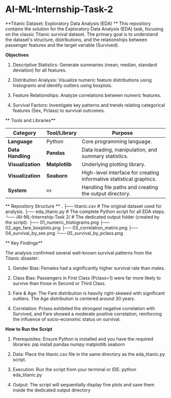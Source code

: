 # AI-ML-Internship-Task-2
 **Titanic Dataset: Exploratory Data Analysis (EDA)
**
This repository contains the solution for the Exploratory Data Analysis (EDA) task, focusing on the classic Titanic survival dataset. 
The primary goal is to understand the dataset's structure, distributions, and the relationships between passenger features and the target variable (Survived).

**Objectives**

1. Descriptive Statistics: Generate summaries (mean, median, standard deviation) for all features.

2. Distribution Analysis: Visualize numeric feature distributions using histograms and identify outliers using boxplots.

3. Feature Relationships: Analyze correlations between numeric features.

4. Survival Factors: Investigate key patterns and trends relating categorical features (Sex, Pclass) to survival outcomes.

** Tools and Libraries**

| Category | Tool/Library | Purpose | 
 | ----- | ----- | ----- | 
| **Language** | Python | Core programming language. | 
| **Data Handling** | **Pandas** | Data loading, manipulation, and summary statistics. | 
| **Visualization** | **Matplotlib** | Underlying plotting library. | 
| **Visualization** | **Seaborn** | High-level interface for creating informative statistical graphics. | 
| **System** | `os` | Handling file paths and creating the output directory. |


** Repository Structure
**
.
├── titanic.csv             # The original dataset used for analysis.
├── eda_titanic.py          # The complete Python script for all EDA steps.
└── /AI-ML-Internship-Task 2/  # The dedicated output folder (created by the script).
    ├── 01_numeric_histograms.png
    ├── 02_age_fare_boxplots.png
    ├── 03_correlation_matrix.png
    ├── 04_survival_by_sex.png
    └── 05_survival_by_pclass.png


** Key Findings**

The analysis confirmed several well-known survival patterns from the Titanic disaster:

1. Gender Bias: Females had a significantly higher survival rate than males.

2. Class Bias: Passengers in First Class (Pclass=1) were far more likely to survive than those in Second or Third Class.

3. Fare & Age: The Fare distribution is heavily right-skewed with significant outliers. The Age distribution is centered around 30 years.

4. Correlation: Pclass exhibited the strongest negative correlation with Survived, and Fare showed a moderate positive correlation, reinforcing the influence of socio-economic status on survival.

**How to Run the Script**

1. Prerequisites: Ensure Python is installed and you have the required libraries:
pip install pandas numpy matplotlib seaborn

2. Data: Place the titanic.csv file in the same directory as the eda_titanic.py script.
   
3. Execution: Run the script from your terminal or IDE:
python eda_titanic.py

4. Output: The script will sequentially display five plots and save them inside the dedicated output directory
